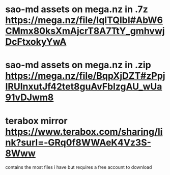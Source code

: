 # sao-md assets on mega.nz in .7z https://mega.nz/file/IqITQIbI#AbW6CMmx80ksXmAjcrT8A7TtY_gmhvwjDcFtxokyYwA
# sao-md assets on mega.nz in .zip https://mega.nz/file/BqpXjDZT#zPpjIRUInxutJf42tet8guAvFblzgAU_wUa91vDJwm8

# terabox mirror https://www.terabox.com/sharing/link?surl=-GRq0f8WWAeK4Vz3S-8Www
contains the most files i have but requires a free account to download
